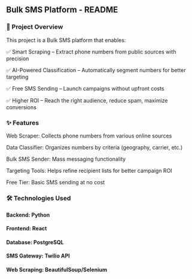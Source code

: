 ## Bulk SMS Platform - README


### 📌 Project Overview
This project is a Bulk SMS platform that enables:

✅ Smart Scraping – Extract phone numbers from public sources with precision

✅ AI-Powered Classification – Automatically segment numbers for better targeting

✅ Free SMS Sending – Launch campaigns without upfront costs

✅ Higher ROI – Reach the right audience, reduce spam, maximize conversions

### ✨ Features
Web Scraper: Collects phone numbers from various online sources

Data Classifier: Organizes numbers by criteria (geography, carrier, etc.)

Bulk SMS Sender: Mass messaging functionality

Targeting Tools: Helps refine recipient lists for better campaign ROI

Free Tier: Basic SMS sending at no cost

### 🛠️ Technologies Used
#### Backend: Python

#### Frontend: React

#### Database: PostgreSQL

#### SMS Gateway: Twilio API

#### Web Scraping: BeautifulSoup/Selenium
